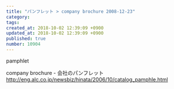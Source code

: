 ```yaml
---
title: "パンフレット > company brochure 2008-12-23"
category: 
tags: 
created_at: 2018-10-02 12:39:09 +0900
updated_at: 2018-10-02 12:39:09 +0900
published: true
number: 10904
---
```


   pamphlet

   company brochure - 会社のパンフレット
	http://eng.alc.co.jp/newsbiz/hinata/2006/10/catalog_pamphle.html
